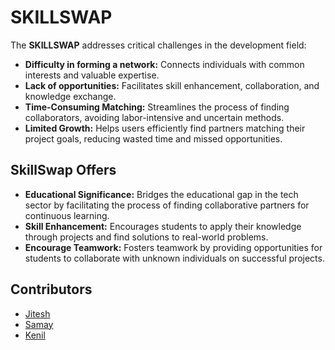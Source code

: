 # SKILLSWAP

The **SKILLSWAP** addresses critical challenges in the development field:

- **Difficulty in forming a network:** Connects individuals with common interests and valuable expertise.
- **Lack of opportunities:** Facilitates skill enhancement, collaboration, and knowledge exchange.
- **Time-Consuming Matching:** Streamlines the process of finding collaborators, avoiding labor-intensive and uncertain methods.
- **Limited Growth:** Helps users efficiently find partners matching their project goals, reducing wasted time and missed opportunities.

## SkillSwap Offers

- **Educational Significance:** Bridges the educational gap in the tech sector by facilitating the process of finding collaborative partners for continuous learning.
- **Skill Enhancement:** Encourages students to apply their knowledge through projects and find solutions to real-world problems.
- **Encourage Teamwork:** Fosters teamwork by providing opportunities for students to collaborate with unknown individuals on successful projects.

## Contributors

- [Jitesh](https://github.com/decifur)
- [Samay](https://github.com/MagnonCode)
- [Kenil](https://github.com/kenilGamer)